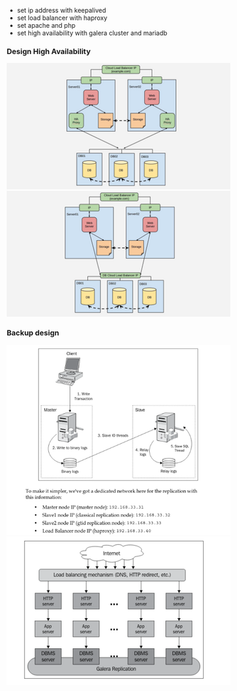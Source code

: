 - set ip address with keepalived
- set load balancer with haproxy
- set apache and php
- set high availability with galera cluster and mariadb

### Design High Availability 
![Load Balancer](architecture/cloud-http-load-balancer.jpg)
![Mysql - Load Balancer](architecture/cloud-http-and-mysql-load-balancer.jpg)

### Backup design
![Design](architecture/backup.png)
![again](architecture/image.png)
